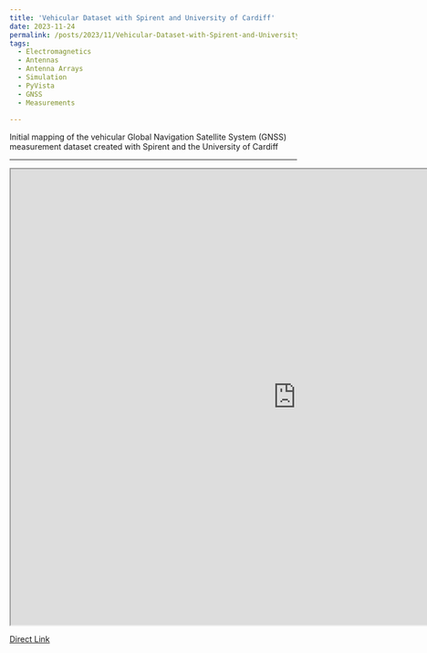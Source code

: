 ```yaml
---
title: 'Vehicular Dataset with Spirent and University of Cardiff'
date: 2023-11-24
permalink: /posts/2023/11/Vehicular-Dataset-with-Spirent-and-University-of-Cardiff/
tags:
  - Electromagnetics
  - Antennas
  - Antenna Arrays
  - Simulation
  - PyVista
  - GNSS
  - Measurements
  
---
```

Initial mapping of the vehicular Global Navigation Satellite System (GNSS) measurement dataset created with Spirent and the University of Cardiff

---

<iframe src="https://lyceanem.com/files/Satellite_Availability.html" height="800" width="1000"></iframe>

[Direct Link](https://lyceanem.com/files/Satellite_Availability.html)

<script src="https://utteranc.es/client.js"
        repo="LyceanEM/LyceanEM.github.io"
        issue-term="Vehicular-Dataset-with-Spirent-and-University-of-Cardiff"
        theme="github-light"
        crossorigin="anonymous"
        async>
</script>
